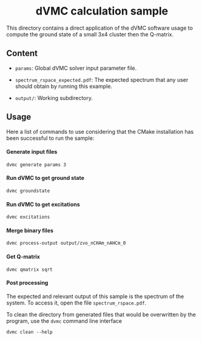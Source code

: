 <div align="center">

# dVMC calculation sample

</div>

This directory contains a direct application of the dVMC software usage to
compute the ground state of a small 3x4 cluster then the Q-matrix.

## Content

- `params`: Global dVMC solver input parameter file.

- `spectrum_rspace_expected.pdf`: The expected spectrum that any user should
  obtain by running this example.

- `output/`: Working subdirectory.

## Usage

Here a list of commands to use considering that the CMake installation has been
successful to run the sample:

#### Generate input files

```shell
dvmc generate params 3
```

#### Run dVMC to get ground state

```shell
dvmc groundstate
```

#### Run dVMC to get excitations

```shell
dvmc excitations
```

#### Merge binary files

```shell
dvmc process-output output/zvo_nCHAm_nAHCm_0
```

#### Get Q-matrix

```shell
dvmc qmatrix sqrt
```

#### Post processing

The expected and relevant output of this sample is the spectrum of the system. To
access it, open the file `spectrum_rspace.pdf`.

To clean the directory from generated files that would be overwritten by the program,
use the `dvmc` command line interface

```shell
dvmc clean --help
```
